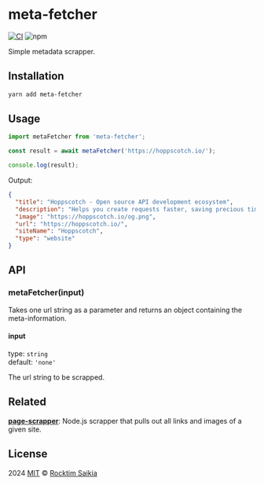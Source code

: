 # meta-fetcher

[![CI](https://github.com/rocktimsaikia/meta-fetcher/actions/workflows/main.yml/badge.svg)](https://github.com/rocktimsaikia/meta-fetcher/actions/workflows/main.yml)
![npm](https://img.shields.io/npm/v/meta-fetcher?style=flat&color=success&logo=npm)

Simple metadata scrapper.

## Installation

```sh
yarn add meta-fetcher
```

## Usage

```js
import metaFetcher from 'meta-fetcher';

const result = await metaFetcher('https://hoppscotch.io/');

console.log(result);
```

Output:

```json
{
  "title": "Hoppscotch - Open source API development ecosystem",
  "description": "Helps you create requests faster, saving precious time on development.",
  "image": "https://hoppscotch.io/og.png",
  "url": "https://hoppscotch.io/",
  "siteName": "Hoppscotch",
  "type": "website"
}
```

## API

### metaFetcher(input)

Takes one url string as a parameter and returns an object containing the meta-information.

#### input

type: `string` \
default: `'none'`

The url string to be scrapped.

## Related

[**page-scrapper**](https://github.com/rocktimsaikia/page-scrapper): Node.js scrapper that pulls out all links and images of a given site.

## License

2024 [MIT](https://choosealicense.com/licenses/mit/) © [Rocktim Saikia](https://rocktimsaikia.dev)

